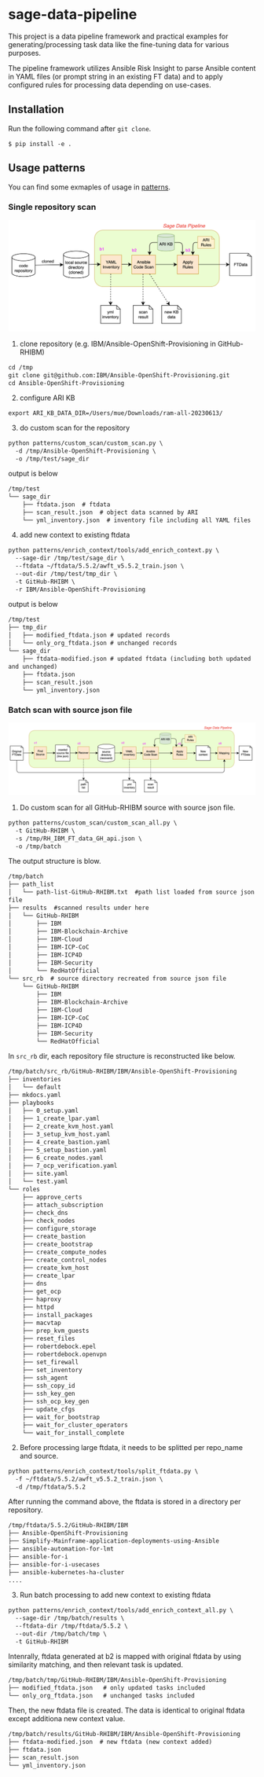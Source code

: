 # sage-data-pipeline

This project is a data pipeline framework and practical examples for generating/processing task data like the fine-tuning data for various purposes.

The pipeline framework utilizes Ansible Risk Insight to parse Ansible content in YAML files (or prompt string in an existing FT data) and to apply configured rules for processing data depending on use-cases.

## Installation

Run the following command after `git clone`.

```
$ pip install -e .
```

## Usage patterns

You can find some exmaples of usage in [patterns](./patterns/).

### Single repository scan

![custom-repo-scan](doc/images/custom-repo-scan.png)

1. clone repository (e.g. IBM/Ansible-OpenShift-Provisioning in GitHub-RHIBM)

```
cd /tmp
git clone git@github.com:IBM/Ansible-OpenShift-Provisioning.git
cd Ansible-OpenShift-Provisioning
```

2. configure ARI KB
```
export ARI_KB_DATA_DIR=/Users/mue/Downloads/ram-all-20230613/
```

3. do custom scan for the repository
```
python patterns/custom_scan/custom_scan.py \
  -d /tmp/Ansible-OpenShift-Provisioning \
  -o /tmp/test/sage_dir
```

output is below
```
/tmp/test
└── sage_dir
    ├── ftdata.json  # ftdata
    ├── scan_result.json  # object data scanned by ARI
    └── yml_inventory.json  # inventory file including all YAML files
```

4. add new context to existing ftdata
```
python patterns/enrich_context/tools/add_enrich_context.py \
  --sage-dir /tmp/test/sage_dir \
  --ftdata ~/ftdata/5.5.2/awft_v5.5.2_train.json \
  --out-dir /tmp/test/tmp_dir \
  -t GitHub-RHIBM \
  -r IBM/Ansible-OpenShift-Provisioning
```

output is below
```
/tmp/test
├── tmp_dir
│   ├── modified_ftdata.json # updated records
│   └── only_org_ftdata.json # unchanged records
└── sage_dir
    ├── ftdata-modified.json # updated ftdata (including both updated and unchanged)
    ├── ftdata.json
    ├── scan_result.json
    └── yml_inventory.json
```

### Batch scan with source json file

![custom-repo-scan](doc/images/enrich-context.png)

1. Do custom scan for all GitHub-RHIBM source with source json file.
```
python patterns/custom_scan/custom_scan_all.py \
  -t GitHub-RHIBM \
  -s /tmp/RH_IBM_FT_data_GH_api.json \
  -o /tmp/batch
```

The output structure is blow.
```
/tmp/batch
├── path_list
│   └── path-list-GitHub-RHIBM.txt  #path list loaded from source json file
├── results  #scanned results under here
│   └── GitHub-RHIBM
│       ├── IBM
│       ├── IBM-Blockchain-Archive
│       ├── IBM-Cloud
│       ├── IBM-ICP-CoC
│       ├── IBM-ICP4D
│       ├── IBM-Security
│       └── RedHatOfficial
└── src_rb  # source directory recreated from source json file
    └── GitHub-RHIBM
        ├── IBM
        ├── IBM-Blockchain-Archive
        ├── IBM-Cloud
        ├── IBM-ICP-CoC
        ├── IBM-ICP4D
        ├── IBM-Security
        └── RedHatOfficial

```

In `src_rb` dir, each repository file structure is reconstructed like below.
```
/tmp/batch/src_rb/GitHub-RHIBM/IBM/Ansible-OpenShift-Provisioning
├── inventories
│   └── default
├── mkdocs.yaml
├── playbooks
│   ├── 0_setup.yaml
│   ├── 1_create_lpar.yaml
│   ├── 2_create_kvm_host.yaml
│   ├── 3_setup_kvm_host.yaml
│   ├── 4_create_bastion.yaml
│   ├── 5_setup_bastion.yaml
│   ├── 6_create_nodes.yaml
│   ├── 7_ocp_verification.yaml
│   ├── site.yaml
│   └── test.yaml
└── roles
    ├── approve_certs
    ├── attach_subscription
    ├── check_dns
    ├── check_nodes
    ├── configure_storage
    ├── create_bastion
    ├── create_bootstrap
    ├── create_compute_nodes
    ├── create_control_nodes
    ├── create_kvm_host
    ├── create_lpar
    ├── dns
    ├── get_ocp
    ├── haproxy
    ├── httpd
    ├── install_packages
    ├── macvtap
    ├── prep_kvm_guests
    ├── reset_files
    ├── robertdebock.epel
    ├── robertdebock.openvpn
    ├── set_firewall
    ├── set_inventory
    ├── ssh_agent
    ├── ssh_copy_id
    ├── ssh_key_gen
    ├── ssh_ocp_key_gen
    ├── update_cfgs
    ├── wait_for_bootstrap
    ├── wait_for_cluster_operators
    └── wait_for_install_complete
```

2. Before processing large ftdata, it needs to be splitted per repo_name and source.
```
python patterns/enrich_context/tools/split_ftdata.py \
  -f ~/ftdata/5.5.2/awft_v5.5.2_train.json \
  -d /tmp/ftdata/5.5.2
```

After running the command above, the ftdata is stored in a directory per repository.
```
/tmp/ftdata/5.5.2/GitHub-RHIBM/IBM
├── Ansible-OpenShift-Provisioning
├── Simplify-Mainframe-application-deployments-using-Ansible
├── ansible-automation-for-lmt
├── ansible-for-i
├── ansible-for-i-usecases
├── ansible-kubernetes-ha-cluster
....
```

3. Run batch processing to add new context to existing ftdata
```
python patterns/enrich_context/tools/add_enrich_context_all.py \
  --sage-dir /tmp/batch/results \
  --ftdata-dir /tmp/ftdata/5.5.2 \
  --out-dir /tmp/batch/tmp \
  -t GitHub-RHIBM
```

Intenrally, ftdata generated at b2 is mapped with original ftdata by using similarity matching, and then relevant task is updated.
```
/tmp/batch/tmp/GitHub-RHIBM/IBM/Ansible-OpenShift-Provisioning
├── modified_ftdata.json   # only updated tasks included
└── only_org_ftdata.json   # unchanged tasks included
```

Then, the new ftdata file is created. The data is identical to original ftdata except additiona new context value. 
```
/tmp/batch/results/GitHub-RHIBM/IBM/Ansible-OpenShift-Provisioning
├── ftdata-modified.json  # new ftdata (new context added)
├── ftdata.json
├── scan_result.json
└── yml_inventory.json
```
